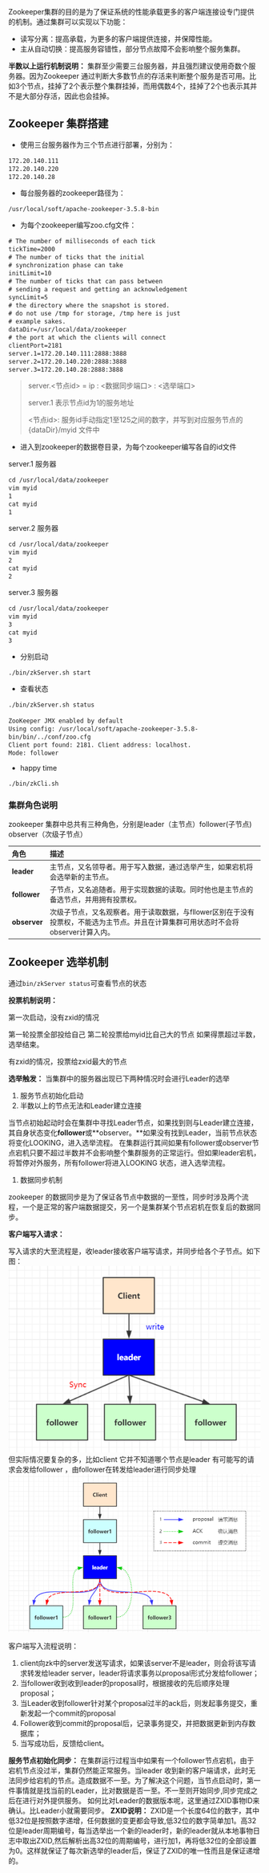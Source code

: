 Zookeeper集群的目的是为了保证系统的性能承载更多的客户端连接设专门提供的机制。通过集群可以实现以下功能：

* 读写分离：提高承载，为更多的客户端提供连接，并保障性能。
* 主从自动切换：提高服务容错性，部分节点故障不会影响整个服务集群。

**半数以上运行机制说明：**
集群至少需要三台服务器，并且强烈建议使用奇数个服务器。因为Zookeeper 通过判断大多数节点的存活来判断整个服务是否可用。比如3个节点，挂掉了2个表示整个集群挂掉，而用偶数4个，挂掉了2个也表示其并不是大部分存活，因此也会挂掉。

## Zookeeper 集群搭建

- 使用三台服务器作为三个节点进行部署，分别为：

```properties
172.20.140.111
172.20.140.220
172.20.140.28
```

- 每台服务器的zookeeper路径为：

```shell
/usr/local/soft/apache-zookeeper-3.5.8-bin
```

- 为每个zookeeper编写zoo.cfg文件：

```properties
# The number of milliseconds of each tick
tickTime=2000
# The number of ticks that the initial 
# synchronization phase can take
initLimit=10
# The number of ticks that can pass between 
# sending a request and getting an acknowledgement
syncLimit=5
# the directory where the snapshot is stored.
# do not use /tmp for storage, /tmp here is just 
# example sakes.
dataDir=/usr/local/data/zookeeper
# the port at which the clients will connect
clientPort=2181
server.1=172.20.140.111:2888:3888
server.2=172.20.140.220:2888:3888
server.3=172.20.140.28:2888:3888
```

> server.<节点id> = ip : <数据同步端口> : <选举端口> 
>
> server.1 表示节点id为1的服务地址
>
> <节点id>: 服务id手动指定1至125之间的数字，并写到对应服务节点的 {dataDir}/myid 文件中

- 进入到zookeeper的数据卷目录，为每个zookeeper编写各自的id文件

server.1 服务器

```shell
cd /usr/local/data/zookeeper
vim myid
1
cat myid
1
```

server.2 服务器

```shell
cd /usr/local/data/zookeeper
vim myid
2
cat myid
2
```

server.3 服务器

```shell
cd /usr/local/data/zookeeper
vim myid
3
cat myid
3
```

- 分别启动

```shell
./bin/zkServer.sh start
```

- 查看状态

```shell
./bin/zkServer.sh status

ZooKeeper JMX enabled by default
Using config: /usr/local/soft/apache-zookeeper-3.5.8-bin/bin/../conf/zoo.cfg
Client port found: 2181. Client address: localhost.
Mode: follower
```

- happy time

```shell
./bin/zkCli.sh
```

### 集群角色说明

zookeeper 集群中总共有三种角色，分别是leader（主节点）follower(子节点) observer（次级子节点）

| 角色         | 描述                                                         |
| :----------- | :----------------------------------------------------------- |
| **leader**   | 主节点，又名领导者。用于写入数据，通过选举产生，如果宕机将会选举新的主节点。 |
| **follower** | 子节点，又名追随者。用于实现数据的读取。同时他也是主节点的备选节点，并用拥有投票权。 |
| **observer** | 次级子节点，又名观察者。用于读取数据，与fllower区别在于没有投票权，不能选为主节点。并且在计算集群可用状态时不会将observer计算入内。 |

## Zookeeper 选举机制

通过`bin/zkServer status`可查看节点的状态

**投票机制说明：**

第一次启动，没有zxid的情况

第一轮投票全部投给自己
第二轮投票给myid比自己大的节点
如果得票超过半数，选举结束。

有zxid的情况，投票给zxid最大的节点

**选举触发：**
当集群中的服务器出现已下两种情况时会进行Leader的选举

1. 服务节点初始化启动
2. 半数以上的节点无法和Leader建立连接

当节点初始起动时会在集群中寻找Leader节点，如果找到则与Leader建立连接，其自身状态变化**follower**或**observer。**如果没有找到Leader，当前节点状态将变化LOOKING，进入选举流程。
在集群运行其间如果有follower或observer节点宕机只要不超过半数并不会影响整个集群服务的正常运行。但如果leader宕机，将暂停对外服务，所有follower将进入LOOKING 状态，进入选举流程。

1. 数据同步机制

zookeeper 的数据同步是为了保证各节点中数据的一至性，同步时涉及两个流程，一个是正常的客户端数据提交，另一个是集群某个节点宕机在恢复后的数据同步。

**客户端写入请求：**

写入请求的大至流程是，收leader接收客户端写请求，并同步给各个子节点。如下图：
![](write.png)
但实际情况要复杂的多，比如client 它并不知道哪个节点是leader 有可能写的请求会发给follower ，由follower在转发给leader进行同步处理
![图片](sync.png)

客户端写入流程说明：

1. client向zk中的server发送写请求，如果该server不是leader，则会将该写请求转发给leader server，leader将请求事务以proposal形式分发给follower；
2. 当follower收到收到leader的proposal时，根据接收的先后顺序处理proposal；
3. 当Leader收到follower针对某个proposal过半的ack后，则发起事务提交，重新发起一个commit的proposal
4. Follower收到commit的proposal后，记录事务提交，并把数据更新到内存数据库；
5. 当写成功后，反馈给client。

**服务节点初始化同步：**
在集群运行过程当中如果有一个follower节点宕机，由于宕机节点没过半，集群仍然能正常服务。当leader 收到新的客户端请求，此时无法同步给宕机的节点。造成数据不一至。为了解决这个问题，当节点启动时，第一件事情就是找当前的Leader，比对数据是否一至。不一至则开始同步,同步完成之后在进行对外提供服务。
如何比对Leader的数据版本呢，这里通过ZXID事物ID来确认。比Leader小就需要同步。
**ZXID说明：**
ZXID是一个长度64位的数字，其中低32位是按照数字递增，任何数据的变更都会导致,低32位的数字简单加1。高32位是leader周期编号，每当选举出一个新的leader时，新的leader就从本地事物日志中取出ZXID,然后解析出高32位的周期编号，进行加1，再将低32位的全部设置为0。这样就保证了每次新选举的leader后，保证了ZXID的唯一性而且是保证递增的。 

